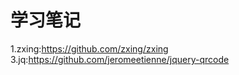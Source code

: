 学习笔记
===
1.zxing:https://github.com/zxing/zxing  
3.jq:https://github.com/jeromeetienne/jquery-qrcode  